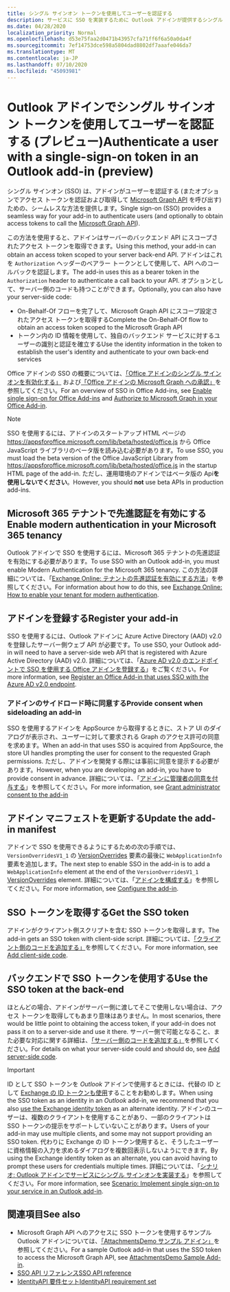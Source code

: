 ```yaml
---
title: シングル サインオン トークンを使用してユーザーを認証する
description: サービスに SSO を実装するために Outlook アドインが提供するシングル サインオン トークンを使用することについて説明します。
ms.date: 04/28/2020
localization_priority: Normal
ms.openlocfilehash: d53e75faa2d0471b43957cfa71ff6f6a50a0da4f
ms.sourcegitcommit: 7ef14753dce598a5804dad8802df7aaafe046da7
ms.translationtype: MT
ms.contentlocale: ja-JP
ms.lasthandoff: 07/10/2020
ms.locfileid: "45093981"
---
```

# <a name="authenticate-a-user-with-a-single-sign-on-token-in-an-outlook-add-in-preview"></a><span data-ttu-id="f25c7-103">Outlook アドインでシングル サインオン トークンを使用してユーザーを認証する (プレビュー)</span><span class="sxs-lookup"><span data-stu-id="f25c7-103">Authenticate a user with a single-sign-on token in an Outlook add-in (preview)</span></span>

<span data-ttu-id="f25c7-104">シングル サインオン (SSO) は、アドインがユーザーを認証する (またオプションでアクセス トークンを認証および取得して [Microsoft Graph API](/graph/overview) を呼び出す) ための、シームレスな方法を提供します。</span><span class="sxs-lookup"><span data-stu-id="f25c7-104">Single sign-on (SSO) provides a seamless way for your add-in to authenticate users (and optionally to obtain access tokens to call the [Microsoft Graph API](/graph/overview)).</span></span>

<span data-ttu-id="f25c7-105">この方法を使用すると、アドインはサーバーのバックエンド API にスコープされたアクセス トークンを取得できます。</span><span class="sxs-lookup"><span data-stu-id="f25c7-105">Using this method, your add-in can obtain an access token scoped to your server back-end API.</span></span> <span data-ttu-id="f25c7-106">アドインはこれを `Authorization` ヘッダーのベアラー トークンとして使用して、API へのコールバックを認証します。</span><span class="sxs-lookup"><span data-stu-id="f25c7-106">The add-in uses this as a bearer token in the `Authorization` header to authenticate a call back to your API.</span></span> <span data-ttu-id="f25c7-107">オプションとして、サーバー側のコードも持つことができます。</span><span class="sxs-lookup"><span data-stu-id="f25c7-107">Optionally, you can also have your server-side code:</span></span>

- <span data-ttu-id="f25c7-108">On-Behalf-Of フローを完了して、Microsoft Graph API にスコープ設定されたアクセス トークンを取得する</span><span class="sxs-lookup"><span data-stu-id="f25c7-108">Complete the On-Behalf-Of flow to obtain an access token scoped to the Microsoft Graph API</span></span>
- <span data-ttu-id="f25c7-109">トークン内の ID 情報を使用して、独自のバックエンド サービスに対するユーザーの識別と認証を確立する</span><span class="sxs-lookup"><span data-stu-id="f25c7-109">Use the identity information in the token to establish the user's identity and authenticate to your own back-end services</span></span>

<span data-ttu-id="f25c7-110">Office アドインの SSO の概要については、[「Office アドインのシングル サインオンを有効化する」](../develop/sso-in-office-add-ins.md) および[「Office アドインの Microsoft Graph への承認」](../develop/authorize-to-microsoft-graph.md)を参照してください。</span><span class="sxs-lookup"><span data-stu-id="f25c7-110">For an overview of SSO in Office Add-ins, see [Enable single sign-on for Office Add-ins](../develop/sso-in-office-add-ins.md) and [Authorize to Microsoft Graph in your Office Add-in](../develop/authorize-to-microsoft-graph.md).</span></span>

> [!NOTE]
> <span data-ttu-id="f25c7-111">SSO を使用するには、アドインのスタートアップ HTML ページの https://appsforoffice.microsoft.com/lib/beta/hosted/office.js から Office JavaScript ライブラリのベータ版を読み込む必要があります。</span><span class="sxs-lookup"><span data-stu-id="f25c7-111">To use SSO, you must load the beta version of the Office JavaScript Library from https://appsforoffice.microsoft.com/lib/beta/hosted/office.js in the startup HTML page of the add-in.</span></span> <span data-ttu-id="f25c7-112">ただし、運用環境のアドインではベータ版の Api**を使用しないでください**。</span><span class="sxs-lookup"><span data-stu-id="f25c7-112">However, you should **not** use beta APIs in production add-ins.</span></span>

## <a name="enable-modern-authentication-in-your-microsoft-365-tenancy"></a><span data-ttu-id="f25c7-113">Microsoft 365 テナントで先進認証を有効にする</span><span class="sxs-lookup"><span data-stu-id="f25c7-113">Enable modern authentication in your Microsoft 365 tenancy</span></span>

<span data-ttu-id="f25c7-114">Outlook アドインで SSO を使用するには、Microsoft 365 テナントの先進認証を有効にする必要があります。</span><span class="sxs-lookup"><span data-stu-id="f25c7-114">To use SSO with an Outlook add-in, you must enable Modern Authentication for the Microsoft 365 tenancy.</span></span> <span data-ttu-id="f25c7-115">この方法の詳細については、「[Exchange Online: テナントの先進認証を有効にする方法](https://social.technet.microsoft.com/wiki/contents/articles/32711.exchange-online-how-to-enable-your-tenant-for-modern-authentication.aspx)」を参照してください。</span><span class="sxs-lookup"><span data-stu-id="f25c7-115">For information about how to do this, see [Exchange Online: How to enable your tenant for modern authentication](https://social.technet.microsoft.com/wiki/contents/articles/32711.exchange-online-how-to-enable-your-tenant-for-modern-authentication.aspx).</span></span>

## <a name="register-your-add-in"></a><span data-ttu-id="f25c7-116">アドインを登録する</span><span class="sxs-lookup"><span data-stu-id="f25c7-116">Register your add-in</span></span>

<span data-ttu-id="f25c7-117">SSO を使用するには、Outlook アドインに Azure Active Directory (AAD) v2.0 を登録したサーバー側ウェブ API が必要です。</span><span class="sxs-lookup"><span data-stu-id="f25c7-117">To use SSO, your Outlook add-in will need to have a server-side web API that is registered with Azure Active Directory (AAD) v2.0.</span></span> <span data-ttu-id="f25c7-118">詳細については、「[Azure AD v2.0 のエンドポイントで SSO を使用する Office アドインを登録する](../develop/register-sso-add-in-aad-v2.md)」をご覧ください。</span><span class="sxs-lookup"><span data-stu-id="f25c7-118">For more information, see [Register an Office Add-in that uses SSO with the Azure AD v2.0 endpoint](../develop/register-sso-add-in-aad-v2.md).</span></span>

### <a name="provide-consent-when-sideloading-an-add-in"></a><span data-ttu-id="f25c7-119">アドインのサイドロード時に同意する</span><span class="sxs-lookup"><span data-stu-id="f25c7-119">Provide consent when sideloading an add-in</span></span>

<span data-ttu-id="f25c7-120">SSO を使用するアドインを AppSource から取得するときに、ストア UI のダイアログが表示され、ユーザーに対して要求される Graph のアクセス許可の同意を求めます。</span><span class="sxs-lookup"><span data-stu-id="f25c7-120">When an add-in that uses SSO is acquired from AppSource, the store UI handles prompting the user for consent to the requested Graph permissions.</span></span> <span data-ttu-id="f25c7-121">ただし、アドインを開発する際には事前に同意を提示する必要があります。</span><span class="sxs-lookup"><span data-stu-id="f25c7-121">However, when you are developing an add-in, you have to provide consent in advance.</span></span> <span data-ttu-id="f25c7-122">詳細については、「[アドインに管理者の同意を付与する](../develop/grant-admin-consent-to-an-add-in.md)」を参照してください。</span><span class="sxs-lookup"><span data-stu-id="f25c7-122">For more information, see [Grant administrator consent to the add-in](../develop/grant-admin-consent-to-an-add-in.md)</span></span>

## <a name="update-the-add-in-manifest"></a><span data-ttu-id="f25c7-123">アドイン マニフェストを更新する</span><span class="sxs-lookup"><span data-stu-id="f25c7-123">Update the add-in manifest</span></span>

<span data-ttu-id="f25c7-124">アドインで SSO を使用できるようにするための次の手順では、`VersionOverridesV1_1` の [VersionOverrides](../reference/manifest/versionoverrides.md) 要素の最後に `WebApplicationInfo` 要素を追加します。</span><span class="sxs-lookup"><span data-stu-id="f25c7-124">The next step to enable SSO in the add-in is to add a `WebApplicationInfo` element at the end of the `VersionOverridesV1_1` [VersionOverrides](../reference/manifest/versionoverrides.md) element.</span></span> <span data-ttu-id="f25c7-125">詳細については、「[アドインを構成する](../develop/sso-in-office-add-ins.md#configure-the-add-in)」を参照してください。</span><span class="sxs-lookup"><span data-stu-id="f25c7-125">For more information, see [Configure the add-in](../develop/sso-in-office-add-ins.md#configure-the-add-in).</span></span>

## <a name="get-the-sso-token"></a><span data-ttu-id="f25c7-126">SSO トークンを取得する</span><span class="sxs-lookup"><span data-stu-id="f25c7-126">Get the SSO token</span></span>

<span data-ttu-id="f25c7-127">アドインがクライアント側スクリプトを含む SSO トークンを取得します。</span><span class="sxs-lookup"><span data-stu-id="f25c7-127">The add-in gets an SSO token with client-side script.</span></span> <span data-ttu-id="f25c7-128">詳細については、[「クライアント側のコードを追加する」](../develop/sso-in-office-add-ins.md#add-client-side-code)を参照してください。</span><span class="sxs-lookup"><span data-stu-id="f25c7-128">For more information, see [Add client-side code](../develop/sso-in-office-add-ins.md#add-client-side-code).</span></span>

## <a name="use-the-sso-token-at-the-back-end"></a><span data-ttu-id="f25c7-129">バックエンドで SSO トークンを使用する</span><span class="sxs-lookup"><span data-stu-id="f25c7-129">Use the SSO token at the back-end</span></span>

<span data-ttu-id="f25c7-130">ほとんどの場合、アドインがサーバー側に渡してそこで使用しない場合は、アクセス トークンを取得してもあまり意味はありません。</span><span class="sxs-lookup"><span data-stu-id="f25c7-130">In most scenarios, there would be little point to obtaining the access token, if your add-in does not pass it on to a server-side and use it there.</span></span> <span data-ttu-id="f25c7-131">サーバー側で可能となること、また必要な対応に関する詳細は、[「サーバー側のコードを追加する」](../develop/sso-in-office-add-ins.md#add-server-side-code)を参照してください。</span><span class="sxs-lookup"><span data-stu-id="f25c7-131">For details on what your server-side could and should do, see [Add server-side code](../develop/sso-in-office-add-ins.md#add-server-side-code).</span></span>

> [!IMPORTANT]
> <span data-ttu-id="f25c7-132">ID として SSO トークンを *Outlook* アドインで使用するときには、代替の ID として [Exchange の ID トークンも使用](authenticate-a-user-with-an-identity-token.md)することをお勧めします。</span><span class="sxs-lookup"><span data-stu-id="f25c7-132">When using the SSO token as an identity in an *Outlook* add-in, we recommend that you also [use the Exchange identity token](authenticate-a-user-with-an-identity-token.md) as an alternate identity.</span></span> <span data-ttu-id="f25c7-133">アドインのユーザーは、複数のクライアントを使用することがあり、一部のクライアントは SSO トークンの提示をサポートしていないことがあります。</span><span class="sxs-lookup"><span data-stu-id="f25c7-133">Users of your add-in may use multiple clients, and some may not support providing an SSO token.</span></span> <span data-ttu-id="f25c7-134">代わりに Exchange の ID トークン使用すると、そうしたユーザーに資格情報の入力を求めるダイアログを複数回表示しないようにできます。</span><span class="sxs-lookup"><span data-stu-id="f25c7-134">By using the Exchange identity token as an alternate, you can avoid having to prompt these users for credentials multiple times.</span></span> <span data-ttu-id="f25c7-135">詳細については、「[シナリオ: Outlook アドインでサービスにシングル サインオンを実装する](implement-sso-in-outlook-add-in.md)」を参照してください。</span><span class="sxs-lookup"><span data-stu-id="f25c7-135">For more information, see [Scenario: Implement single sign-on to your service in an Outlook add-in](implement-sso-in-outlook-add-in.md).</span></span>

## <a name="see-also"></a><span data-ttu-id="f25c7-136">関連項目</span><span class="sxs-lookup"><span data-stu-id="f25c7-136">See also</span></span>

- <span data-ttu-id="f25c7-137">Microsoft Graph API へのアクセスに SSO トークンを使用するサンプル Outlook アドインについては、[「AttachmentsDemo サンプル アドイン」](https://github.com/OfficeDev/outlook-add-in-attachments-demo)を参照してください。</span><span class="sxs-lookup"><span data-stu-id="f25c7-137">For a sample Outlook add-in that uses the SSO token to access the Microsoft Graph API, see [AttachmentsDemo Sample Add-in](https://github.com/OfficeDev/outlook-add-in-attachments-demo).</span></span>
- [<span data-ttu-id="f25c7-138">SSO API リファレンス</span><span class="sxs-lookup"><span data-stu-id="f25c7-138">SSO API reference</span></span>](../develop/sso-in-office-add-ins.md#sso-api-reference)
- [<span data-ttu-id="f25c7-139">IdentityAPI 要件セット</span><span class="sxs-lookup"><span data-stu-id="f25c7-139">IdentityAPI requirement set</span></span>](../reference/requirement-sets/identity-api-requirement-sets.md)
